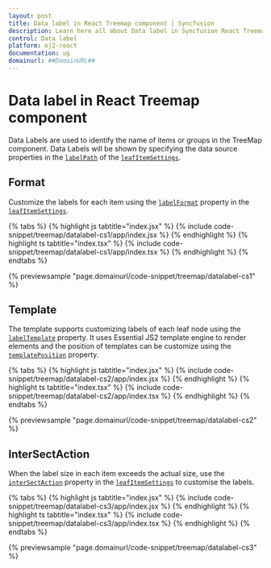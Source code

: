 ```yaml
---
layout: post
title: Data label in React Treemap component | Syncfusion
description: Learn here all about Data label in Syncfusion React Treemap component of Syncfusion Essential JS 2 and more.
control: Data label 
platform: ej2-react
documentation: ug
domainurl: ##DomainURL##
---
```


# Data label in React Treemap component

Data Labels are used to identify the name of items or groups in the TreeMap component. Data Labels will be shown by specifying the data source properties in the [`labelPath`](https://ej2.syncfusion.com/react/documentation/api/treemap/leafItemSettingsModel/#labelpath) of the [`leafItemSettings`](https://ej2.syncfusion.com/react/documentation/api/treemap/#leafitemsettings).

## Format

Customize the labels for each item using the [`labelFormat`](https://ej2.syncfusion.com/react/documentation/api/treemap/leafItemSettingsModel/#labelformat) property in the [`leafItemSettings`](https://ej2.syncfusion.com/react/documentation/api/treemap/#leafitemsettings).

{% tabs %}
{% highlight js tabtitle="index.jsx" %}
{% include code-snippet/treemap/datalabel-cs1/app/index.jsx %}
{% endhighlight %}
{% highlight ts tabtitle="index.tsx" %}
{% include code-snippet/treemap/datalabel-cs1/app/index.tsx %}
{% endhighlight %}
{% endtabs %}

 {% previewsample "page.domainurl/code-snippet/treemap/datalabel-cs1" %}

## Template

The template supports customizing labels of each leaf node using the [`labelTemplate`](https://ej2.syncfusion.com/react/documentation/api/treemap/leafItemSettingsModel/#labeltemplate) property. It uses Essential JS2 template engine to render elements and the position of templates can be customize using the [`templatePosition`](https://ej2.syncfusion.com/react/documentation/api/treemap/leafItemSettingsModel/#templateposition) property.

{% tabs %}
{% highlight js tabtitle="index.jsx" %}
{% include code-snippet/treemap/datalabel-cs2/app/index.jsx %}
{% endhighlight %}
{% highlight ts tabtitle="index.tsx" %}
{% include code-snippet/treemap/datalabel-cs2/app/index.tsx %}
{% endhighlight %}
{% endtabs %}

 {% previewsample "page.domainurl/code-snippet/treemap/datalabel-cs2" %}

## InterSectAction

When the label size in each item exceeds the actual size, use the [`interSectAction`](https://ej2.syncfusion.com/react/documentation/api/treemap/leafItemSettingsModel/#intersectaction) property in the [`leafItemSettings`](https://ej2.syncfusion.com/react/documentation/api/treemap/#leafitemsettings) to customise the labels.

{% tabs %}
{% highlight js tabtitle="index.jsx" %}
{% include code-snippet/treemap/datalabel-cs3/app/index.jsx %}
{% endhighlight %}
{% highlight ts tabtitle="index.tsx" %}
{% include code-snippet/treemap/datalabel-cs3/app/index.tsx %}
{% endhighlight %}
{% endtabs %}

 {% previewsample "page.domainurl/code-snippet/treemap/datalabel-cs3" %}